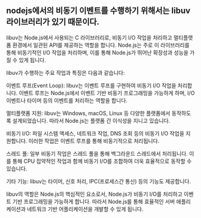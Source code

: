 ## nodejs에서의 비동기 이벤트를 수행하기 위해서는 libuv 라이브러리가 있기 때문이다.

libuv는 Node.js에서 사용되는 C 라이브러리로, 비동기 I/O 작업을 처리하고 멀티플랫폼 환경에서 일관된 API를 제공하는 역할을 합니다. Node.js는 주로 이 라이브러리를 통해 비동기적인 I/O 작업을 처리하며, 이를 통해 Node.js가 뛰어난 확장성과 성능을 가질 수 있게 됩니다.

libuv가 수행하는 주요 작업과 특징은 다음과 같습니다:

이벤트 루프(Event Loop): libuv는 이벤트 루프를 구현하여 비동기 I/O 작업을 처리합니다. 이벤트 루프는 Node.js에서 이벤트 기반 비동기 프로그래밍을 가능하게 하며, I/O 이벤트나 타이머 등의 이벤트를 처리하는 역할을 합니다.

멀티플랫폼 지원: libuv는 Windows, macOS, Linux 등 다양한 플랫폼에서 동작하도록 설계되었습니다. 따라서 Node.js는 플랫폼 간 이식성을 지니고 있습니다.

비동기 I/O: 파일 시스템 액세스, 네트워크 작업, DNS 조회 등의 비동기 I/O 작업을 지원합니다. 이러한 작업은 이벤트 루프를 통해 비동기적으로 처리됩니다.

스레드 풀: 일부 비동기 작업은 스레드 풀을 통해 백그라운드 스레드에서 처리됩니다. 이를 통해 CPU 집약적인 작업과 함께 비동기 I/O를 조합하여 더욱 효율적으로 동작할 수 있습니다.

기타 기능: libuv는 타이머, 신호 처리, IPC(프로세스간 통신) 등의 기능도 제공합니다.

libuv의 역할은 Node.js의 핵심적인 요소로서, Node.js가 비동기 I/O를 처리하고 이벤트 기반 프로그래밍을 가능하게 합니다. 따라서 Node.js를 통해 효율적인 서버 애플리케이션과 네트워크 기반 어플리케이션을 개발할 수 있게 됩니다.
